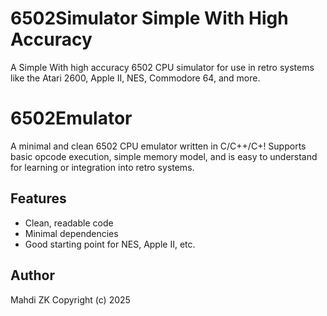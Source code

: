  # 6502Simulator Simple With High Accuracy
A Simple With high accuracy 6502 CPU simulator for use in retro systems like the Atari 2600, Apple II, NES, Commodore 64, and more.


# 6502Emulator
A minimal and clean 6502 CPU emulator written in C/C++/C+!
Supports basic opcode execution, simple memory model, and is easy to understand for learning or integration into retro systems.

## Features
- Clean, readable code
- Minimal dependencies
- Good starting point for NES, Apple II, etc.

## Author
Mahdi ZK 
Copyright (c) 2025
